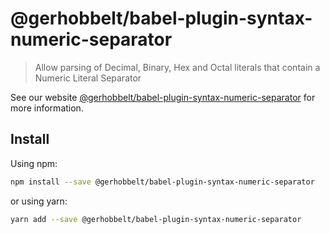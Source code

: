# @gerhobbelt/babel-plugin-syntax-numeric-separator

> Allow parsing of Decimal, Binary, Hex and Octal literals that contain a Numeric Literal Separator

See our website [@gerhobbelt/babel-plugin-syntax-numeric-separator](https://new.babeljs.io/docs/en/next/babel-plugin-syntax-numeric-separator.html) for more information.

## Install

Using npm:

```sh
npm install --save @gerhobbelt/babel-plugin-syntax-numeric-separator
```

or using yarn:

```sh
yarn add --save @gerhobbelt/babel-plugin-syntax-numeric-separator
```

